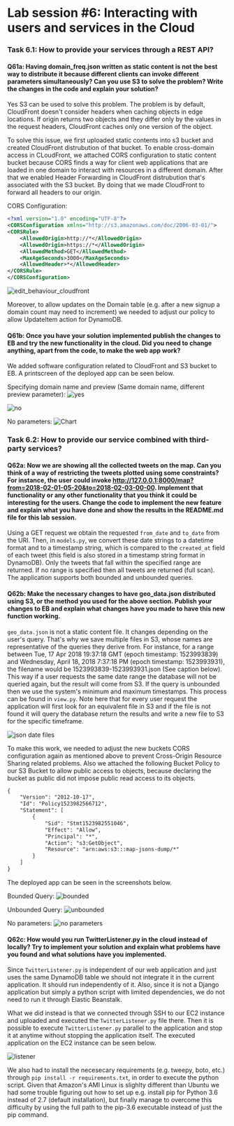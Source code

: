 # Lab session #6: Interacting with users and services in the Cloud

### Task 6.1: How to provide your services through a REST API?

#### Q61a: Having domain_freq.json written as static content is not the best way to distribute it because different clients can invoke different parameters simultaneously? Can you use S3 to solve the problem? Write the changes in the code and explain your solution?

Yes S3 can be used to solve this problem. The problem is by default, CloudFront doesn't consider headers when caching objects in edge locations. If origin returns two objects and they differ only by the values in the request headers, CloudFront caches only one version of the object. 

To solve this issue, we first uploaded static contents into s3 bucket and created CloudFront distrubution of that bucket. To enable cross-domain access in CLoudFront, we attached CORS configuration to static content bucket because CORS finds a way for client web applications that are loaded in one domain to interact with resources in a different domain. After that  we enabled Header Forwarding in CloudFront distrubution that's associated with the S3 bucket. By doing that we made CloudFront to forward all headers to our origin.

CORS Configuration: 
```xml
<?xml version="1.0" encoding="UTF-8"?>
<CORSConfiguration xmlns="http://s3.amazonaws.com/doc/2006-03-01/">
<CORSRule>
    <AllowedOrigin>http://*</AllowedOrigin>
    <AllowedOrigin>https://*</AllowedOrigin>
    <AllowedMethod>GET</AllowedMethod>
    <MaxAgeSeconds>3000</MaxAgeSeconds>
    <AllowedHeader>*</AllowedHeader>
</CORSRule>
</CORSConfiguration>
```

![edit_behaviour_cloudfront](img/edit_behaviour_cloudFront.png)

Moreover, to allow updates on the Domain table (e.g. after a new signup a domain count may need to increment) we needed to adjust our policy to allow UpdateItem action for DynamoDB.

#### Q61b: Once you have your solution implemented publish the changes to EB and try the new functionality in the cloud. Did you need to change anything, apart from the code, to make the web app work?

We added software configuration related to CloudFront and S3 bucket to EB. A printscreen of the deployed app can be seen below.

Specifying domain name and preview (Same domain name, different preview parameter):
![yes](img/domprevyes.png)

![no](img/prevdomno.png)

No parameters:
![Chart](img/chart.png)

### Task 6.2: How to provide our service combined with third-party services?

#### Q62a: Now we are showing all the collected tweets on the map. Can you think of a way of restricting the tweets plotted using some constraints? For instance, the user could invoke http://127.0.0.1:8000/map?from=2018-02-01-05-20&to=2018-02-03-00-00. Implement that functionality or any other functionality that you think it could be interesting for the users. Change the code to implement the new feature and explain what you have done and show the results in the README.md file for this lab session.

Using a GET request we obtain the requested `from_date` and `to_date` from the URI. Then, in `models.py`, we convert these date strings to a datetime format and to a timestamp string, which is compared to the `created_at` field of each tweet (this field is also stored in a timestamp string format in DynamoDB). Only the tweets that fall within the specified range are returned. If no range is specified then all tweets are returned (full scan). The application supports both bounded and unbounded queries.

#### Q62b: Make the necessary changes to have geo_data.json distributed using S3, or the method you used for the above section. Publish your changes to EB and explain what changes have you made to have this new function working.

`geo_data.json` is not a static content file. It changes depending on the user's query. That's why we save multiple files in S3, whose names are representative of the queries they derive from. For instance, for a range between Tue, 17 Apr 2018 19:37:18 GMT (epoch timestamp: 1523993839) and  Wednesday, April 18, 2018 7:37:18 PM (epoch timestamp: 1523993931), the filename would be 1523993839-1523993931.json (See caption below). This way if a user requests the same date range the database will not be queried again, but the result will come from S3. If the query is unbounded then we use the system's minimum and maximum timestamps. This process can be found in `view.py`. Note here that for every user request the application will first look for an equivalent file in S3 and if the file is not found it will query the database return the results and write a new file to S3 for the specific timeframe.

![json date files](img/mapss3.png)

To make this work, we needed to adjust the new buckets CORS configuration again as mentioned above to prevent Cross-Origin Resource Sharing related problems. Also we attached the following Bucket Policy to our S3 Bucket to allow public access to objects, because declaring the bucket as public did not impose public read access to its objects.

```xml
{
    "Version": "2012-10-17",
    "Id": "Policy1523982566712",
    "Statement": [
        {
            "Sid": "Stmt1523982551046",
            "Effect": "Allow",
            "Principal": "*",
            "Action": "s3:GetObject",
            "Resource": "arn:aws:s3:::map-jsons-dump/*"
        }
    ]
}
``` 
The deployed app can be seen in the screenshots below.

Bounded Query:
![bounded](img/map_from_to.png)

Unbounded Query:
![unbounded](img/map_to.png)

No parameters:
![no parameters](img/map.png)

#### Q62c: How would you run TwitterListener.py in the cloud instead of locally? Try to implement your solution and explain what problems have you found and what solutions have you implemented.

Since `TwitterListener.py` is independent of our web application and just uses the same DynamoDB table we should not integrate it in the current application. It should run independently of it. Also, since it is not a Django application but simply a python script with limited dependencies, we do not need to run it through Elastic Beanstalk. 

What we did instead is that we connected through SSH to our EC2 instance and uploaded and executed the `TwitterListener.py` file there. Then it is possible to execute `TwitterListener.py` parallel to the application and stop it at anytime without stopping the application itself. The executed application on the EC2 instance can be seen below.

![listener](img/twitterlistener.png)

We also had to install the necesecary requirements (e.g. tweepy, boto, etc.) through `pip install -r requirements.txt`, in order to execute the python script. Given that Amazon's AMI Linux is slighlty different than Ubuntu we had some trouble figuring out how to set up e.g. install pip for Python 3.6 instead of 2.7 (default installation), but finally manage to overcome this difficulty by using the full path to the pip-3.6 executable instead of just the pip command. 
